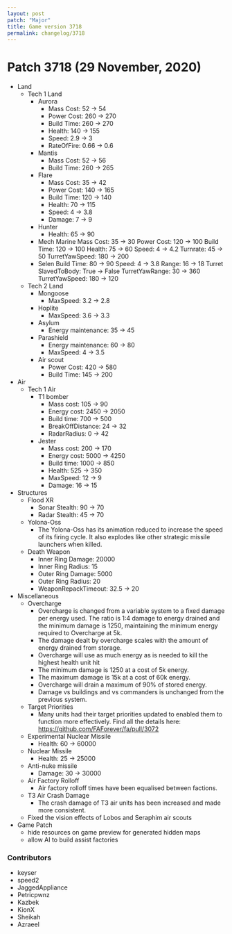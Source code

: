 ```yaml
---
layout: post
patch: "Major"
title: Game version 3718
permalink: changelog/3718
---
```


# Patch 3718 (29 November, 2020)

- Land
  - Tech 1 Land
    - Aurora
      - Mass Cost: 52 → 54
      - Power Cost: 260 → 270
      - Build Time: 260 → 270
      - Health: 140 → 155
      - Speed: 2.9 → 3
      - RateOfFire: 0.66 → 0.6
    - Mantis
      - Mass Cost: 52 → 56
      - Build Time: 260 → 265
    - Flare
      - Mass Cost: 35 → 42
      - Power Cost: 140 → 165
      - Build Time: 120 → 140
      - Health: 70 → 115
      - Speed: 4 → 3.8
      - Damage: 7 → 9
    - Hunter
      - Health: 65 → 90
    - Mech Marine
      Mass Cost: 35 → 30
      Power Cost: 120 → 100
      Build Time: 120 → 100
      Health: 75 → 60
      Speed: 4 → 4.2
      Turnrate: 45 → 50
      TurretYawSpeed: 180 → 200
    - Selen
      Build Time: 80 → 90
      Speed: 4 → 3.8
      Range: 16 → 18
      Turret SlavedToBody: True → False
      TurretYawRange: 30 → 360
      TurretYawSpeed: 180 → 120
  - Tech 2 Land
    - Mongoose
      - MaxSpeed: 3.2 → 2.8
    - Hoplite
      - MaxSpeed: 3.6 → 3.3
    - Asylum
      - Energy maintenance: 35 → 45
    - Parashield
      - Energy maintenance: 60 → 80
      - MaxSpeed: 4 → 3.5
    - Air scout
      - Power Cost: 420 → 580
      - Build Time: 145 → 200
- Air
  - Tech 1 Air
    - T1 bomber
      - Mass cost: 105 → 90
      - Energy cost: 2450 → 2050
      - Build time: 700 → 500
      - BreakOffDistance: 24 → 32
      - RadarRadius: 0 → 42
    - Jester
      - Mass cost: 200 → 170
      - Energy cost: 5000 → 4250
      - Build time: 1000 → 850
      - Health: 525 → 350
      - MaxSpeed: 12 → 9
      - Damage: 16 → 15
- Structures
  - Flood XR
    - Sonar Stealth: 90 → 70
    - Radar Stealth: 45 → 70
  - Yolona-Oss
    - The Yolona-Oss has its animation reduced to increase the speed of its firing cycle. It also explodes like other strategic missile launchers when killed.
  - Death Weapon
    - Inner Ring Damage: 20000
    - Inner Ring Radius: 15
    - Outer Ring Damage: 5000
    - Outer Ring Radius: 20
    - WeaponRepackTimeout: 32.5 → 20
- Miscellaneous
  - Overcharge
    - Overcharge is changed from a variable system to a fixed damage per energy used. The ratio is 1:4 damage to energy drained and the minimum damage is 1250, maintaining the minimum energy required to Overcharge at 5k.
    - The damage dealt by overcharge scales with the amount of energy drained from storage.
    - Overcharge will use as much energy as is needed to kill the highest health unit hit
    - The minimum damage is 1250 at a cost of 5k energy.
    - The maximum damage is 15k at a cost of 60k energy.
    - Overcharge will drain a maximum of 90% of stored energy.
    - Damage vs buildings and vs commanders is unchanged from the previous system.
  - Target Priorities
    - Many units had their target priorities updated to enabled them to function more effectively. Find all the details here: https://github.com/FAForever/fa/pull/3072
  - Experimental Nuclear Missile
    - Health: 60 → 60000
  - Nuclear Missile
    - Health: 25 → 25000
  - Anti-nuke missile
    - Damage: 30 → 30000
  - Air Factory Rolloff
    - Air factory rolloff times have been equalised between factions.
  - T3 Air Crash Damage
    - The crash damage of T3 air units has been increased and made more consistent.
  - Fixed the vision effects of Lobos and Seraphim air scouts
- Game Patch
  - hide resources on game preview for generated hidden maps
  - allow AI to build assist factories

### Contributors

- keyser
- speed2
- JaggedAppliance
- Petricpwnz
- Kazbek
- KionX
- Sheikah
- Azraeel
